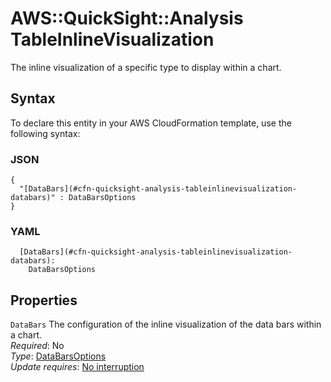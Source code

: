 # AWS::QuickSight::Analysis TableInlineVisualization<a name="aws-properties-quicksight-analysis-tableinlinevisualization"></a>

The inline visualization of a specific type to display within a chart\.

## Syntax<a name="aws-properties-quicksight-analysis-tableinlinevisualization-syntax"></a>

To declare this entity in your AWS CloudFormation template, use the following syntax:

### JSON<a name="aws-properties-quicksight-analysis-tableinlinevisualization-syntax.json"></a>

```
{
  "[DataBars](#cfn-quicksight-analysis-tableinlinevisualization-databars)" : DataBarsOptions
}
```

### YAML<a name="aws-properties-quicksight-analysis-tableinlinevisualization-syntax.yaml"></a>

```
  [DataBars](#cfn-quicksight-analysis-tableinlinevisualization-databars):
    DataBarsOptions
```

## Properties<a name="aws-properties-quicksight-analysis-tableinlinevisualization-properties"></a>

`DataBars` <a name="cfn-quicksight-analysis-tableinlinevisualization-databars"></a>
The configuration of the inline visualization of the data bars within a chart\.  
_Required_: No  
_Type_: [DataBarsOptions](aws-properties-quicksight-analysis-databarsoptions.md)  
_Update requires_: [No interruption](https://docs.aws.amazon.com/AWSCloudFormation/latest/UserGuide/using-cfn-updating-stacks-update-behaviors.html#update-no-interrupt)

